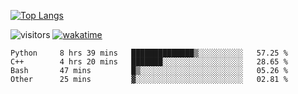 [![Top Langs](https://github-readme-stats.vercel.app/api/top-langs/?username=OrangeSodahub)](https://github.com/anuraghazra/github-readme-stats)
<!--[![OrangeSodahub's GitHub stats](https://github-readme-stats.vercel.app/api?username=OrangeSodahub)](https://github.com/anuraghazra/github-readme-stats)-->
![visitors](https://visitor-badge.glitch.me/badge?page_id=OrangeSodahub)
[![wakatime](https://wakatime.com/badge/user/55e306c3-cea9-4c2e-9056-61b183dcb26a.svg)](https://wakatime.com/@55e306c3-cea9-4c2e-9056-61b183dcb26a)
<!--START_SECTION:waka-->

```text
Python     8 hrs 39 mins   ██████████████▒░░░░░░░░░░   57.25 %
C++        4 hrs 20 mins   ███████░░░░░░░░░░░░░░░░░░   28.65 %
Bash       47 mins         █▒░░░░░░░░░░░░░░░░░░░░░░░   05.26 %
Other      25 mins         ▓░░░░░░░░░░░░░░░░░░░░░░░░   02.81 %
```

<!--END_SECTION:waka-->
